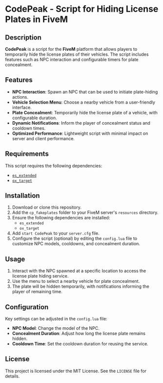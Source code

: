 # CodePeak - Script for Hiding License Plates in FiveM

## Description

**CodePeak** is a script for the **FiveM** platform that allows players to temporarily hide the license plates of their vehicles. The script includes features such as NPC interaction and configurable timers for plate concealment. 

## Features

- **NPC Interaction**: Spawn an NPC that can be used to initiate plate-hiding actions.
- **Vehicle Selection Menu**: Choose a nearby vehicle from a user-friendly interface.
- **Plate Concealment**: Temporarily hide the license plate of a vehicle, with configurable duration.
- **Dynamic Notifications**: Inform the player of concealment status and cooldown times.
- **Optimized Performance**: Lightweight script with minimal impact on server and client performance.

## Requirements

This script requires the following dependencies:
- [`es_extended`](https://github.com/esx-framework/esx_core)
- [`ox_target`](https://github.com/overextended/ox_target)

## Installation

1. Download or clone this repository.
2. Add the `cp_fakeplates` folder to your FiveM server's `resources` directory.
3. Ensure the following dependencies are installed:
   - `es_extended`
   - `ox_target`
4. Add `start CodePeak` to your `server.cfg` file.
5. Configure the script (optional) by editing the `config.lua` file to customize NPC models, cooldowns, and concealment duration.

## Usage

1. Interact with the NPC spawned at a specific location to access the license plate hiding service.
2. Use the menu to select a nearby vehicle for plate concealment.
3. The plate will be hidden temporarily, with notifications informing the player of remaining time.

## Configuration

Key settings can be adjusted in the `config.lua` file:
- **NPC Model**: Change the model of the NPC.
- **Concealment Duration**: Adjust how long the license plate remains hidden.
- **Cooldown Time**: Set the cooldown duration for reusing the service.


## License

This project is licensed under the MIT License. See the `LICENSE` file for details.

